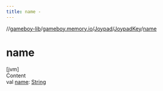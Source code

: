 ```yaml
---
title: name -
---
```

//[gameboy-lib](../../../index.md)/[gameboy.memory.io](../../index.md)/[Joypad](../index.md)/[JoypadKey](index.md)/[name](name.md)



# name  
[jvm]  
Content  
val [name](name.md): [String](https://kotlinlang.org/api/latest/jvm/stdlib/kotlin/-string/index.html)  



